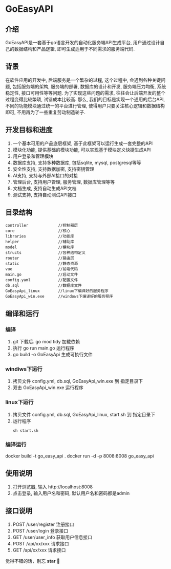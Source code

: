 # GoEasyAPI

## 介绍
GoEasyAPI是一套基于go语言开发的自动化服务端API生成平台, 用户通过设计自己的数据结构和产品逻辑, 即可生成适用于不同需求的服务端代码. 



## 背景
在软件应用的开发中, 后端服务是一个繁杂的过程, 这个过程中, 会遇到各种关键问题, 包括服务端的架构, 服务端的部署, 数据库的设计和开发, 服务端压力均衡, 系统稳定性, 接口可用性等等问题. 为了实现这些问题的需求, 往往会让后端开发的整个过程变得比较繁琐, 试错成本比较高. 那么, 我们的目标是实现一个通用的后台API, 不同的功能模块通过统一的平台进行管理, 使得用户只要关注核心逻辑和数据结构即可, 不用再为了一些重复劳动制造轮子. 



## 开发目标和进度
1. 一个基本可用的产品底层框架, 基于此框架可以运行生成一套完整的API
2. 模块化功能, 提供基础的模块功能, 可以实现基于模块定义快捷生成API
3. 用户登录和管理模块
4. 数据库支持, 支持多种数据库, 包括sqlite, mysql, postgresql等等
5. 安全性支持, 支持数据加密, 支持密钥管理
6. AI支持, 支持与外部AI接口的对接
7. 管理后台, 支持用户管理, 服务管理, 数据库管理等等
8. 文档生成, 支持自动生成API文档
9. 测试支持, 支持自动测试API接口

 
## 目录结构
    controller             //控制器层
    core                   //核心
    libraries              //功能库
    helper                 //辅助库
    model                  //模块库
    structs                //各种结构定义
    router                 //路由层
    static                 //静态资源
    vue                    //前端代码
    main.go                //启动文件
    config.yaml            //配置文件
    db.sql                 //数据库文件
    GoEasyApi_linux        //linux下编译好的服务程序
    GoEasyApi_win.exe      //windows下编译好的服务程序

## 编译和运行
### 编译
   1. git 下载后. go mod tidy 加载依赖
   2. 执行 go run main.go 运行程序
   3. go build -o GoEasyApi 生成可执行文件

### windiws下运行
   1. 拷贝文件 config.yml, db.sql, GoEasyApi_win.exe 到 指定目录下
   2. 双击 GoEasyApi_win.exe 运行程序

### linux下运行
   1. 拷贝文件 config.yml, db.sql, GoEasyApi_linux, start.sh 到 指定目录下
   2. 运行程序
        ```shell
        sh start.sh  
        ```
### 编译运行
   docker build -t go_easy_api .
   docker run -d -p 8008:8008 go_easy_api

## 使用说明
1. 打开浏览器, 输入 http://localhost:8008
2. 点击登录, 输入用户名和密码, 默认用户名和密码都是admin

## 接口说明
1. POST /user/register 注册接口
2. POST /user/login 登录接口
3. GET /user/user_info 获取用户信息接口
4. POST /api/xx/xxx 请求接口
5. GET /api/xx/xxx 请求接口


觉得不错的话，别忘 **star** 👏